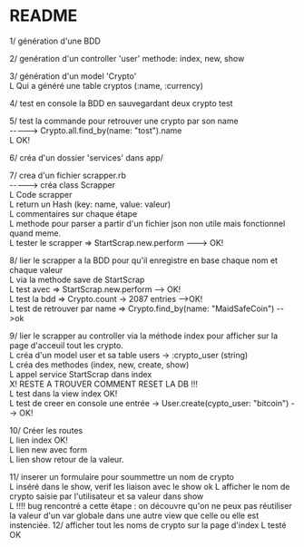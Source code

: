 # README
1/ génération d'une BDD  

2/ genération d'un controller 'user' methode: index, new, show  
  
3/ génération d'un model 'Crypto'  
    L Qui a généré une table cryptos (:name, :currency)  

4/ test en console la BDD en sauvegardant deux crypto test  
  
5/ test la commande pour retrouver une crypto par son name  
    -----> Crypto.all.find_by(name: "tost").name  
    L OK!  
  
6/ créa d'un dossier 'services' dans app/  
  
7/ crea d'un fichier scrapper.rb  
    -----> créa class Scrapper  
            L Code scrapper   
                L return un Hash (key: name, value: valeur)  
                L commentaires sur chaque étape  
                L methode pour parser a partir d'un fichier json non utile mais fonctionnel quand meme.  
                L tester le scrapper => StartScrap.new.perform ---> OK!  

8/ lier le scrapper a la BDD pour qu'il enregistre en base chaque nom et chaque valeur  
                L via la methode save de StartScrap  
                L test avec => StartScrap.new.perform  --> OK!  
                L test la bdd => Crypto.count -> 2087 entries -->OK!  
                L test de retrouver par name => Crypto.find_by(name: "MaidSafeCoin") -->ok  
  
9/ lier le scrapper au controller via la méthode index pour afficher sur la page d'acceuil tout les crypto.  
        L créa d'un model user et sa table users -> :crypto_user (string)  
        L créa des methodes (index, new, create, show)  
            L appel service StartScrap dans index  
            X! RESTE A TROUVER COMMENT RESET LA DB !!!  
            L test dans la view index OK!  
        L test de creer en console une entrée -> User.create(cypto_user: "bitcoin") --> OK!  
  
10/ Créer les routes  
        L lien index OK!  
        L lien new avec form  
        L lien show retour de la valeur.  

11/ inserer un formulaire pour soummettre un nom de crypto  
        L inséré dans le show, verif les liaison avec le show ok
        L afficher le nom de crypto saisie par l'utilisateur et sa valeur dans show  
        L !!!! bug rencontré a cette étape : on découvre qu'on ne peux pas réutiliser  la valeur d'un var globale dans une autre view que celle ou elle est instenciée.
12/ afficher tout les noms de crypto sur la page d'index
        L testé OK